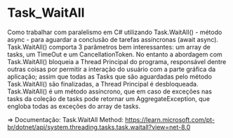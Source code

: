 # Task_WaitAll
Como trabalhar com paralelismo em C# utilizando Task.WaitAll() - método async - para aguardar a conclusão de tarefas assíncronas (await async). Task.WaitAll() comporta 3 parâmetros bem interessantes: um array de tasks, um TimeOut e um CancellationToken. No entanto a abordagem com Task.WaitAll() bloqueia a Thread Principal do programa, responsável dentre outras coisas por permitir a interação do usuário com a parte gráfica da aplicação; assim que todas as Tasks que são aguardadas pelo método Task.WaitAll() são finalizadas, a Thread Principal é desbloqueada. Task.WaitAll() é um método assíncrono, que em caso de exceções nas tasks da coleção de tasks pode retornar um AggregateException, que engloba todas as exceções do array de tasks.

=> Documentação: 
Task.WaitAll Method: https://learn.microsoft.com/pt-br/dotnet/api/system.threading.tasks.task.waitall?view=net-8.0
